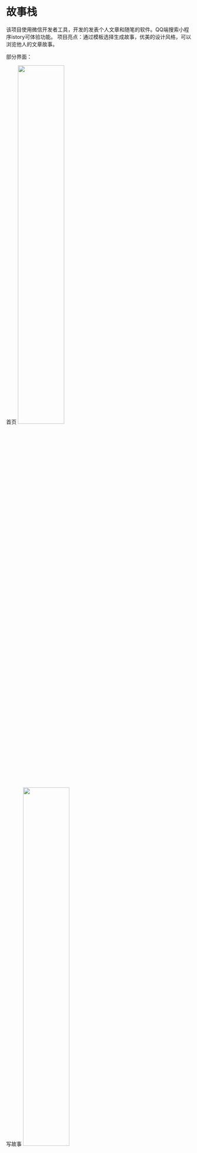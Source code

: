 


# 故事栈
该项目使用微信开发者工具，开发的发表个人文章和随笔的软件。QQ端搜索小程序istory可体验功能。
项目亮点：通过模板选择生成故事，优美的设计风格，可以浏览他人的文章故事。

部分界面：

首页
<img src="https://github.com/FDELO1998/istory-open-source/raw/master/pages2/首页.png" width="50%">

写故事
<img src="https://github.com/FDELO1998/istory-open-source/raw/master/pages2/写故事.png" width="50%">

文章浏览
<img src="https://github.com/FDELO1998/istory-open-source/raw/master/pages2/文章浏览.png" width="50%">

我的
<img src="https://github.com/FDELO1998/istory-open-source/raw/master/pages2/我的.png" width="50%">

粉丝
<img src="https://github.com/FDELO1998/istory-open-source/raw/master/pages2/粉丝列表.png" width="50%">


直接通过微信小程序开发平台或者QQ小程序开发平台打开。
后端连接的为个人服务器，可以修改成你自己的服务器。记得关闭http验证，否则发送请求会报跨域错误。




